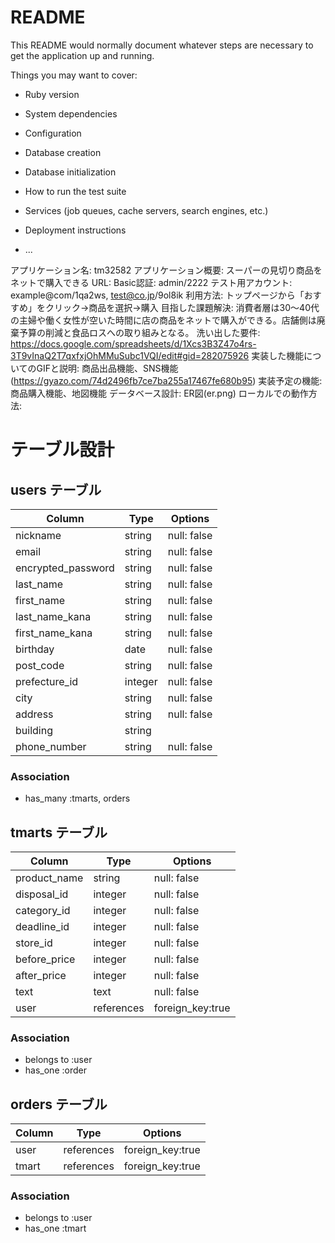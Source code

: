 # README

This README would normally document whatever steps are necessary to get the
application up and running.

Things you may want to cover:

* Ruby version

* System dependencies

* Configuration

* Database creation

* Database initialization

* How to run the test suite

* Services (job queues, cache servers, search engines, etc.)

* Deployment instructions

* ...

アプリケーション名: tm32582
アプリケーション概要: スーパーの見切り商品をネットで購入できる
URL:
Basic認証: admin/2222
テスト用アカウント: example@com/1qa2ws, test@co.jp/9ol8ik
利用方法: トップページから「おすすめ」をクリック→商品を選択→購入
目指した課題解決: 消費者層は30〜40代の主婦や働く女性が空いた時間に店の商品をネットで購入ができる。店舗側は廃棄予算の削減と食品ロスへの取り組みとなる。
洗い出した要件: https://docs.google.com/spreadsheets/d/1Xcs3B3Z47o4rs-3T9vInaQ2T7qxfxjOhMMuSubc1VQI/edit#gid=282075926
実装した機能についてのGIFと説明: 商品出品機能、SNS機能(https://gyazo.com/74d2496fb7ce7ba255a17467fe680b95)
実装予定の機能: 商品購入機能、地図機能
データベース設計: ER図(er.png)
ローカルでの動作方法: 

# テーブル設計

## users テーブル

| Column             | Type    | Options     |
| ------------------ | ------- | ----------- |
| nickname           | string  | null: false |
| email              | string  | null: false |
| encrypted_password | string  | null: false |
| last_name          | string  | null: false |
| first_name         | string  | null: false |
| last_name_kana     | string  | null: false |
| first_name_kana    | string  | null: false |
| birthday           | date    | null: false |
| post_code          | string  | null: false |
| prefecture_id      | integer | null: false |
| city               | string  | null: false |
| address            | string  | null: false |
| building           | string  |             |
| phone_number       | string  | null: false |

### Association

- has_many :tmarts, orders

## tmarts テーブル

| Column        | Type       | Options          |
| ------------- | ---------- | ---------------- |
| product_name  | string     | null: false      |
| disposal_id   | integer    | null: false      |
| category_id   | integer    | null: false      |
| deadline_id   | integer    | null: false      |
| store_id      | integer    | null: false      |
| before_price  | integer    | null: false      |
| after_price   | integer    | null: false      |
| text          | text       | null: false      |
| user          | references | foreign_key:true |

### Association

- belongs to :user
- has_one :order

## orders テーブル

| Column        | Type       | Options          |
| ------------- | ---------- | ---------------- |
| user          | references | foreign_key:true |
| tmart         | references | foreign_key:true |

### Association

- belongs to :user
- has_one :tmart